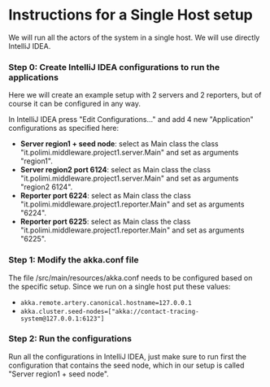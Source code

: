 # Instructions for a Single Host setup

We will run all the actors of the system in a single host. We will use directly IntelliJ IDEA.


### Step 0: Create IntelliJ IDEA configurations to run the applications

Here we will create an example setup with 2 servers and 2 reporters, but of course it can be configured in any way.

In IntelliJ IDEA press "Edit Configurations..." and add 4 new "Application" configurations as specified here:

* **Server region1 + seed node**: select as Main class the class "it.polimi.middleware.project1.server.Main" and set as arguments "region1".
* **Server region2 port 6124**: select as Main class the class "it.polimi.middleware.project1.server.Main" and set as arguments "region2 6124".
* **Reporter port 6224**: select as Main class the class "it.polimi.middleware.project1.reporter.Main" and set as arguments "6224".
* **Reporter port 6225**: select as Main class the class "it.polimi.middleware.project1.reporter.Main" and set as arguments "6225".


### Step 1: Modify the akka.conf file

The file /src/main/resources/akka.conf needs to be configured based on the specific setup. Since we run on a single host put these values:
* `akka.remote.artery.canonical.hostname=127.0.0.1`
* `akka.cluster.seed-nodes=["akka://contact-tracing-system@127.0.0.1:6123"]`


### Step 2: Run the configurations

Run all the configurations in IntelliJ IDEA, just make sure to run first the configuration that contains the seed node, which in our setup is called "Server region1 + seed node".
